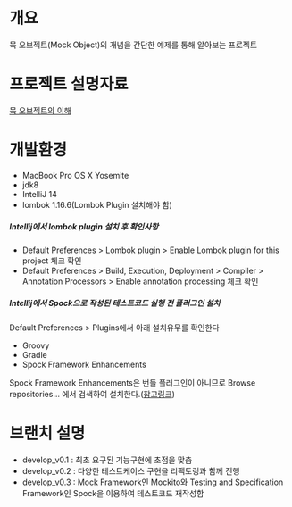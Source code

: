 # 개요

목 오브젝트(Mock Object)의 개념을 간단한 예제를 통해 알아보는 프로젝트

# 프로젝트 설명자료

[목 오브젝트의 이해](http://www.slideshare.net/yonghoonkim940/mock-object-56624509)

# 개발환경

* MacBook Pro OS X Yosemite
* jdk8
* IntelliJ 14 
* lombok 1.16.6(Lombok Plugin 설치해야 함)

##### Intellij에서 lombok plugin 설치 후 확인사항

* Default Preferences > Lombok plugin > Enable Lombok plugin for this project 체크 확인
* Default Preferences > Build, Execution, Deployment > Compiler > Annotation Processors > Enable annotation processing 체크 확인

##### Intellij에서 Spock으로 작성된 테스트코드 실행 전 플러그인 설치

Default Preferences > Plugins에서 아래 설치유무를 확인한다

* Groovy
* Gradle
* Spock Framework Enhancements

Spock Framework Enhancements은 번들 플러그인이 아니므로 Browse repositories… 에서 검색하여 설치한다.([참고링크](http://www.sjune.net/archives/1808))


# 브랜치 설명

- develop_v0.1 : 최초 요구된 기능구현에 초점을 맞춤
- develop_v0.2 : 다양한 테스트케이스 구현을 리팩토링과 함께 진행
- develop_v0.3 : Mock Framework인 Mockito와 Testing and Specification Framework인 Spock을 이용하여 테스트코드 재작성함
